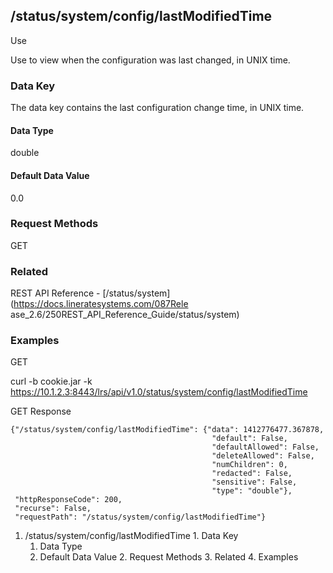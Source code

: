 ## /status/system/config/lastModifiedTime

Use

Use to view when the configuration was last changed, in UNIX time.

### Data Key

The data key contains the last configuration change time, in UNIX time.

#### Data Type

double

#### Default Data Value

0.0

### Request Methods

GET

### Related

REST API Reference - [/status/system](https://docs.lineratesystems.com/087Rele
ase_2.6/250REST_API_Reference_Guide/status/system)

### Examples

GET

curl -b cookie.jar -k
https://10.1.2.3:8443/lrs/api/v1.0/status/system/config/lastModifiedTime

GET Response

    
    
    {"/status/system/config/lastModifiedTime": {"data": 1412776477.367878,
                                                 "default": False,
                                                 "defaultAllowed": False,
                                                 "deleteAllowed": False,
                                                 "numChildren": 0,
                                                 "redacted": False,
                                                 "sensitive": False,
                                                 "type": "double"},
     "httpResponseCode": 200,
     "recurse": False,
     "requestPath": "/status/system/config/lastModifiedTime"}
    

  1. /status/system/config/lastModifiedTime
    1. Data Key
      1. Data Type
      2. Default Data Value
    2. Request Methods
    3. Related
    4. Examples

